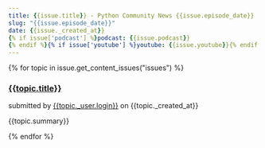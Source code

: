 ```yaml
---
title: {{issue.title}} - Python Community News {{issue.episode_date}}
slug: "{{issue.episode_date}}"
date: {{issue._created_at}}
{% if issue['podcast'] %}podcast: {{issue.podcast}}
{% endif %}{% if issue['youtube'] %}youtube: {{issue.youtube}}{% endif %}
---
```


{% for topic in issue.get_content_issues("issues") %}
### [{{topic.title}}]({{topic.url}})

submitted by [{{topic._user.login}}]({{topic._user.html_url}}) on {{topic._created_at}}

{{topic.summary}}

{% endfor %}

